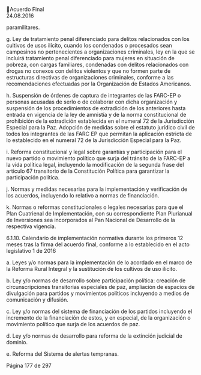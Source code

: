 Acuerdo Final  
24.08.2016  

paramilitares. 
 
g.    Ley de tratamiento penal diferenciado para delitos relacionados con los cultivos de usos ilícito, 
cuando  los  condenados  o  procesados  sean  campesinos  no  pertenecientes  a  organizaciones 
criminales, ley en la que se incluirá tratamiento penal diferenciado para mujeres en situación de 
pobreza, con cargas familiares, condenadas con delitos relacionados con drogas no conexos con 
delitos violentos y que no formen parte de estructuras directivas de organizaciones criminales, 
conforme a las recomendaciones efectuadas por la Organización de Estados Americanos. 
 
h.   Suspensión de órdenes de captura de integrantes de las FARC-EP o personas acusadas de serlo o 
de  colaborar  con  dicha  organización  y  suspensión  de  los  procedimientos  de  extradición  de  los 
anteriores  hasta  entrada  en  vigencia  de  la  ley  de  amnistía  y  de  la  norma  constitucional  de 
prohibición de la extradición establecida en el numeral 72 de la Jurisdicción Especial para la Paz. 
Adopción de medidas sobre el estatuto jurídico civil de todos los integrantes de las FARC EP que 
permitan la aplicación estricta de lo establecido en el numeral 72 de la Jurisdicción Especial para 
la Paz. 
 
i.    Reforma constitucional y legal sobre garantías y participación para el nuevo partido o movimiento 
político que surja del tránsito de la FARC-EP a la vida política legal, incluyendo la modificación de 
la  segunda  frase  del  articulo  67  transitorio  de  la  Constitución  Política  para  garantizar  la 
participación política. 
 
j.    Normas y medidas necesarias para la implementación y verificación de los acuerdos, incluyendo 
lo relativo a normas de  financiación. 
 
k.    Normas  o  reformas  constitucionales  o  legales  necesarias  para  que  el  Plan  Cuatrienal  de 
Implementación, con su correspondiente Plan Plurianual de Inversiones sea incorporados al Pan 
Nacional de Desarrollo de la respectiva vigencia. 
 
6.1.10.  Calendario  de  implementación  normativa  durante  los  primeros  12  meses  tras  la  firma  del 
acuerdo final, conforme a lo establecido en el acto legislativo 1 de 2016 
 
a.   Leyes y/o normas para la implementación de lo acordado en el marco de la Reforma Rural Integral 
y la sustitución de los cultivos de uso  ilícito. 
 
b.   Ley  y/o  normas  de  desarrollo  sobre  participación  política:  creación  de  circunscripciones 
transitorias especiales de paz, ampliación de espacios de divulgación para partidos y movimientos 
políticos incluyendo a medios de comunicación y difusión. 
 
c.    Ley  y/o  normas  del  sistema  de  financiación  de  los  partidos  incluyendo    el  incremento  de  la 
financiación  de  estos,  y  en  especial,  de  la  organización  o  movimiento  político  que  surja  de  los 
acuerdos de paz. 
 
d.   Ley y/o normas de desarrollo para reforma de la extinción judicial de dominio.  
 
e.   Reforma del Sistema de alertas tempranas. 
 
Página 177 de 297 
 

